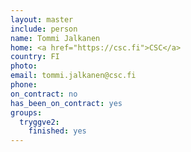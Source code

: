 ```yaml
---
layout: master
include: person
name: Tommi Jalkanen
home: <a href="https://csc.fi">CSC</a>
country: FI
photo:
email: tommi.jalkanen@csc.fi
phone:
on_contract: no
has_been_on_contract: yes
groups:
  tryggve2:
    finished: yes
---
```

